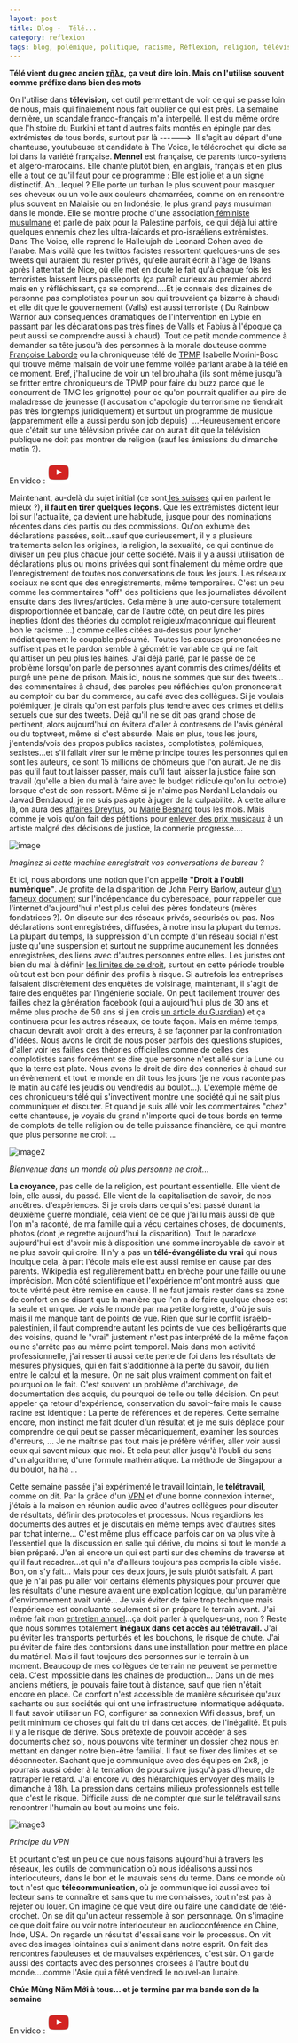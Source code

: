 ```yaml
---
layout: post
title: Blog -  Télé... 
category: reflexion
tags: blog, polémique, politique, racisme, Réflexion, religion, télévision, travail
---
```

**Télé vient du grec ancien <a title="τῆλε" href="https://fr.wiktionary.org/wiki/%CF%84%E1%BF%86%CE%BB%CE%B5#grc">τῆλε</a>, ça veut dire loin. Mais on l'utilise souvent comme préfixe dans bien des mots**

On l'utilise dans **télévision,** cet outil permettant de voir ce qui se passe loin de nous, mais qui finalement nous fait oublier ce qui est près. La semaine dernière, un scandale franco-français m'a interpellé. Il est du même ordre que l'histoire du Burkini et tant d'autres faits montés en épingle par des extrémistes de tous bords, surtout par là ------&gt;  Il s'agit au départ d'une chanteuse, youtubeuse et candidate à The Voice, le télécrochet qui dicte sa loi dans la variété française. **Mennel** est française, de parents turco-syriens et algero-marocains. Elle chante plutôt bien, en anglais, français et en plus elle a tout ce qu'il faut pour ce programme : Elle est jolie et a un signe distinctif. Ah...lequel ? Elle porte un turban le plus souvent pour masquer ses cheveux ou un voile aux couleurs chamarrées, comme on en rencontre plus souvent en Malaisie ou en Indonésie, le plus grand pays musulman dans le monde. Elle se montre proche d'une association<a href="http://www.slateafrique.com/100447/maroc-feministe-et-musulmane-et-alors-moudawana"> féministe musulmane</a> et parle de paix pour la Palestine parfois, ce qui déjà lui attire quelques ennemis chez les ultra-laïcards et pro-israéliens extrémistes. Dans The Voice, elle reprend le Hallelujah de Leonard Cohen avec de l'arabe. Mais voilà que les twittos facistes ressortent quelques-uns de ses tweets qui auraient du rester privés, qu'elle aurait écrit à l'âge de 19ans après l'attentat de Nice, où elle met en doute le fait qu'à chaque fois les terroristes laissent leurs passeports (ça paraît curieux au premier abord mais en y réfléchissant, ça se comprend....Et je connais des dizaines de personne pas complotistes pour un sou qui trouvaient ça bizarre à chaud) et elle dit que le gouvernement (Valls) est aussi terroriste ( Du Rainbow Warrior aux conséquences dramatiques de l'intervention en Lybie en passant par les déclarations pas très fines de Valls et Fabius à l'époque ça peut aussi se comprendre aussi à chaud). Tout ce petit monde commence à demander sa tête jusqu'à des personnes à la morale douteuse comme <a href="http://www.ozap.com/actu/karim-rissouli-francoise-laborde-va-devoir-s-habituer-il-y-aura-de-plus-en-plus-de-karim-dans-les-medias/548372">Françoise Laborde</a> ou la chroniqueuse télé de <a href="https://fr.wikipedia.org/wiki/Touche_pas_à_mon_poste_!">TPMP</a> Isabelle Morini-Bosc qui trouve même malsain de voir une femme voilée parlant arabe à la télé en ce moment. Bref, j'hallucine de voir un tel brouhaha (ils sont même jusqu'à se fritter entre chroniqueurs de TPMP pour faire du buzz parce que le concurrent de TMC les grignotte) pour ce qu'on pourrait qualifier au pire de maladresse de jeunesse (l'accusation d'apologie du terrorisme ne tiendrait pas très longtemps juridiquement) et surtout un programme de musique (apparemment elle a aussi perdu son job depuis)  ...Heureusement encore que c'était sur une télévision privée car on aurait dit que la télévision publique ne doit pas montrer de religion (sauf les émissions du dimanche matin ?).

En video : [![video](/images/youtube.png)](https://www.youtube.com/watch?v=Zufw0itSi14)

Maintenant, au-delà du sujet initial (ce sont<a href="https://www.courrierinternational.com/article/vu-de-suisse-mennel-la-voix-musulmane-qui-dechire-une-france-egaree"> les suisses</a> qui en parlent le mieux ?), **il faut en tirer quelques leçons**. Que les extrémistes dictent leur loi sur l'actualité, ça devient une habitude, jusque pour des nominations récentes dans des partis ou des commissions. Qu'on exhume des déclarations passées, soit...sauf que curieusement, il y a plusieurs traitements selon les origines, la religion, la sexualité, ce qui continue de diviser un peu plus chaque jour cette société. Mais il y a aussi utilisation de déclarations plus ou moins privées qui sont finalement du même ordre que l'enregistrement de toutes nos conversations de tous les jours. Les réseaux sociaux ne sont que des enregistrements, même temporaires. C'est un peu comme les commentaires "off" des politiciens que les journalistes dévoilent ensuite dans des livres/articles. Cela mène à une auto-censure totalement disproportionnée et bancale, car de l'autre côté, on peut dire les pires inepties (dont des théories du complot religieux/maçonnique qui fleurent bon le racisme ...) comme celles citées au-dessus pour lyncher médiatiquement le coupable présumé.  Toutes les excuses prononcées ne suffisent pas et le pardon semble à géométrie variable ce qui ne fait qu'attiser un peu plus les haines. J'ai déjà parlé, par le passé de ce problème lorsqu'on parle de personnes ayant commis des crimes/délits et purgé une peine de prison. Mais ici, nous ne sommes que sur des tweets... des commentaires à chaud, des paroles peu réfléchies qu'on prononcerait au comptoir du bar du commerce, au café avec des collègues. Si je voulais polémiquer, je dirais qu'on est parfois plus tendre avec des crimes et délits sexuels que sur des tweets. Déjà qu'il ne se dit pas grand chose de pertinent, alors aujourd'hui on évitera d'aller à contresens de l'avis général ou du toptweet, même si c'est absurde. Mais en plus, tous les jours, j'entends/vois des propos publics racistes, complotistes, polémiques, sexistes...et s'il fallait virer sur le même principe toutes les personnes qui en sont les auteurs, ce sont 15 millions de chômeurs que l'on aurait. Je ne dis pas qu'il faut tout laisser passer, mais qu'il faut laisser la justice faire son travail (qu'elle a bien du mal à faire avec le budget ridicule qu'on lui octroie) lorsque c'est de son ressort. Même si je n'aime pas Nordahl Lelandais ou Jawad Bendaoud, je ne suis pas apte à juger de la culpabilité. A cette allure là, on aura des <a href="https://fr.wikipedia.org/wiki/Affaire_Dreyfus">affaires Dreyfus</a>, ou <a href="https://fr.wikipedia.org/wiki/Marie_Besnard">Marie Besnard</a> tous les mois. Mais comme je vois qu'on fait des pétitions pour <a href="https://culturebox.francetvinfo.fr/musique/rap/une-petition-veut-priver-orelsan-de-ses-trois-victoires-de-la-musique-269335">enlever des prix musicaux</a> à un artiste malgré des décisions de justice, la connerie progresse....

![image](https://filedn.eu/llqi9IBxlYouGRXYG2xlROb/img/2018/segafredo.jpg)

*Imaginez si cette machine enregistrait vos conversations de bureau ?*

Et ici, nous abordons une notion que l'on appel**le "Droit à l'oubli numérique"**. Je profite de la disparition de John Perry Barlow, auteur <a href="https://www.eff.org/cyberspace-independence">d'un fameux document</a> sur l'indépendance du cyberespace, pour rappeller que l'internet d'aujourd'hui n'est plus celui des pères fondateurs (mères fondatrices ?). On discute sur des réseaux privés, sécurisés ou pas. Nos déclarations sont enregistrées, diffusées, à notre insu la plupart du temps. La plupart du temps, la suppression d'un compte d'un réseau social n'est juste qu'une suspension et surtout ne supprime aucunement les données enregistrées, des liens avec d'autres personnes entre elles. Les juristes ont bien du mal à définir <a href="http://www.lemonde.fr/pixels/article/2017/02/24/droit-a-l-oubli-numerique-le-conseil-d-etat-demande-une-explication-de-texte-a-la-justice-europeenne_5085123_4408996.html">les limites de ce droit</a>, surtout en cette période trouble où tout est bon pour définir des profils à risque. Si autrefois les entreprises faisaient discrètement des enquêtes de voisinage, maintenant, il s'agit de faire des enquêtes par l'ingénierie sociale. On peut facilement trouver des failles chez la génération facebook (qui a aujourd'hui plus de 30 ans et même plus proche de 50 ans si j'en crois <a href="https://www.theguardian.com/technology/2018/feb/12/is-facebook-for-old-people-over-55s-flock-in-as-the-young-leave">un article du Guardian</a>) et ça continuera pour les autres réseaux, de toute façon. Mais en même temps, chacun devrait avoir droit à des erreurs, à se façonner par la confrontation d'idées. Nous avons le droit de nous poser parfois des questions stupides, d'aller voir les failles des théories officielles comme de celles des complotistes sans forcément se dire que personne n'est allé sur la Lune ou que la terre est plate. Nous avons le droit de dire des conneries à chaud sur un évènement et tout le monde en dit tous les jours (je ne vous raconte pas le matin au café les jeudis ou vendredis au boulot...). L'exemple même de ces chroniqueurs télé qui s'invectivent montre une société qui ne sait plus communiquer et discuter. Et quand je suis allé voir les commentaires "chez" cette chanteuse, je voyais du grand n'importe quoi de tous bords en terme de complots de telle religion ou de telle puissance financière, ce qui montre que plus personne ne croit ...

![image2](https://filedn.eu/llqi9IBxlYouGRXYG2xlROb/img/2018/fakenews.jpg)

*Bienvenue dans un monde où plus personne ne croit...*

**La croyance**, pas celle de la religion, est pourtant essentielle. Elle vient de loin, elle aussi, du passé. Elle vient de la capitalisation de savoir, de nos ancêtres. d'expériences. Si je crois dans ce qui s'est passé durant la deuxième guerre mondiale, cela vient de ce que j'ai lu mais aussi de que l'on m'a raconté, de ma famille qui a vécu certaines choses, de documents, photos (dont je regrette aujourd'hui la disparition). Tout le paradoxe aujourd'hui est d'avoir mis à disposition une somme incroyable de savoir et ne plus savoir qui croire. Il n'y a pas un **télé-évangéliste du vrai** qui nous inculque cela, à part l'école mais elle est aussi remise en cause par des parents. Wikipedia est régulièrement battu en brèche pour une faille ou une imprécision. Mon côté scientifique et l'expérience m'ont montré aussi que toute vérité peut être remise en cause. Il ne faut jamais rester dans sa zone de confort en se disant que la manière que l'on a de faire quelque chose est la seule et unique. Je vois le monde par ma petite lorgnette, d'où je suis mais il me manque tant de points de vue. Rien que sur le conflit israëlo-palestinien, il faut comprendre autant les points de vue des belligérants que des voisins, quand le "vrai" justement n'est pas interprété de la même façon ou ne s'arrête pas au même point temporel. Mais dans mon activité professionnelle, j'ai ressenti aussi cette perte de foi dans les résultats de mesures physiques, qui en fait s'additionne à la perte du savoir, du lien entre le calcul et la mesure. On ne sait plus vraiment comment on fait et pourquoi on le fait. C'est souvent un problème d'archivage, de documentation des acquis, du pourquoi de telle ou telle décision. On peut appeler ça retour d'expérience, conservation du savoir-faire mais le cause racine est identique : La perte de références et de repères. Cette semaine encore, mon instinct me fait douter d'un résultat et je me suis déplacé pour comprendre ce qui peut se passer mécaniquement, examiner les sources d'erreurs, ... Je ne maîtrise pas tout mais je préfère vérifier, aller voir aussi ceux qui savent mieux que moi. Et cela peut aller jusqu'à l'oubli du sens d'un algorithme, d'une formule mathématique. La méthode de Singapour a du boulot, ha ha ...

Cette semaine passée j'ai expérimenté le travail lointain, le **télétravail**, comme on dit. Par la grâce d'un <a href="https://fr.wikipedia.org/wiki/Réseau_privé_virtuel">VPN</a> et d'une bonne connexion internet, j'étais à la maison en réunion audio avec d'autres collègues pour discuter de résultats, définir des protocoles et processus. Nous regardions les documents des autres et je discutais en même temps avec d'autres sites par tchat interne... C'est même plus efficace parfois car on va plus vite à l'essentiel que la discussion en salle qui dérive, du moins si tout le monde a bien préparé. J'en ai encore un qui est parti sur des chemins de traverse et qu'il faut recadrer...et qui n'a d'ailleurs toujours pas compris la cible visée. Bon, on s'y fait... Mais pour ces deux jours, je suis plutôt satisfait. A part que je n'ai pas pu aller voir certains éléments physiques pour prouver que les résultats d'une mesure avaient une explication logique, qu'un paramètre d'environnement avait varié... Je vais éviter de faire trop technique mais l'expérience est concluante seulement si on prépare le terrain avant. J'ai même fait mon <a href="http://www.coindusalarie.fr/entretien-annuel-droit">entretien annuel</a>...ça doit parler à quelques-uns, non ? Reste que nous sommes totalement **inégaux dans cet accès au télétravail.** J'ai pu éviter les transports perturbés et les bouchons, le risque de chute. J'ai pu éviter de faire des contorsions dans une installation pour mettre en place du matériel. Mais il faut toujours des personnes sur le terrain à un moment. Beaucoup de mes collègues de terrain ne peuvent se permettre cela. C'est impossible dans les chaînes de production... Dans un de mes anciens métiers, je pouvais faire tout à distance, sauf que rien n'était encore en place. Ce confort n'est accessible de manière sécurisée qu'aux sachants ou aux sociétés qui ont une infrastructure informatique adéquate. Il faut savoir utiliser un PC, configurer sa connexion Wifi dessus, bref, un petit minimum de choses qui fait du tri dans cet accès, de l'inégalité. Et puis il y a le risque de dérive. Sous prétexte de pouvoir accéder à ses documents chez soi, nous pouvons vite terminer un dossier chez nous en mettant en danger notre bien-être familial. Il faut se fixer des limites et se déconnecter. Sachant que je communique avec des équipes en 2x8, je pourrais aussi céder à la tentation de poursuivre jusqu'à pas d'heure, de rattraper le retard. J'ai encore vu des hiérarchiques envoyer des mails le dimanche à 18h. La pression dans certains milieux professionnels est telle que c'est le risque. Difficile aussi de ne compter que sur le télétravail sans rencontrer l'humain au bout au moins une fois.

![image3](https://filedn.eu/llqi9IBxlYouGRXYG2xlROb/img/2018/vpn-acces-transit.jpg)

*Principe du VPN*

Et pourtant c'est un peu ce que nous faisons aujourd'hui à travers les réseaux, les outils de communication où nous idéalisons aussi nos interlocuteurs, dans le bon et le mauvais sens du terme. Dans ce monde où tout n'est que **télécommunication**, où je communique ici aussi avec toi lecteur sans te connaître et sans que tu me connaisses, tout n'est pas à rejeter ou louer. On imagine ce que veut dire ou faire une candidate de télé-crochet. On se dit qu'un acteur ressemble à son personnage. On s'imagine ce que doit faire ou voir notre interlocuteur en audioconférence en Chine, Inde, USA. On regarde un résultat d'essai sans voir le processus. On vit avec des images lointaines qui s'animent dans notre esprit. On fait des rencontres fabuleuses et de mauvaises expériences, c'est sûr. On garde aussi des contacts avec des personnes croisées à l'autre bout du monde....comme l'Asie qui a fêté vendredi le nouvel-an lunaire.

**Chúc Mừng Năm Mới à tous... et je termine par ma bande son de la semaine**

En video : [![video](/images/youtube.png)](https://www.youtube.com/watch?v=RlcJrEfffAw)

